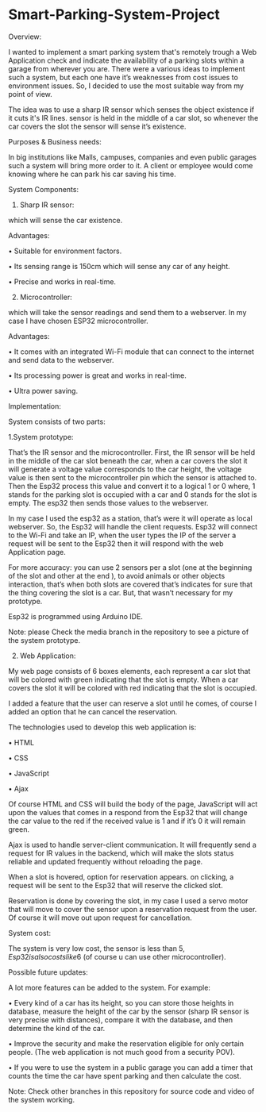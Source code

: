 # Smart-Parking-System-Project

Overview:

I wanted to implement a smart parking system that's remotely trough a Web Application check and indicate the availability of a parking slots within a garage from wherever you are. There were a various ideas to implement such a system, but each one have it’s weaknesses from cost issues to environment issues. So, I decided to use the most suitable way from my point of view.

The idea was to use a sharp IR sensor which senses the object existence if it cuts it's IR lines. sensor is held in the middle of a car slot, so whenever the car covers the slot the sensor will sense it’s existence.


Purposes & Business needs:

In big institutions like Malls, campuses, companies and even public garages such a system will bring more order to it. A client or employee would come knowing where he can park his car saving his time.


System Components:

1. Sharp IR sensor:
 
which will sense the car existence.

Advantages: 

•	Suitable for environment factors.

•	Its sensing range is 150cm which will sense any car of any height.

•	Precise and works in real-time.


2. Microcontroller: 

which will take the sensor readings and send them to a webserver. In my case I have chosen ESP32 microcontroller.

Advantages:

•	It comes with an integrated Wi-Fi module that can connect to the internet and send data to the webserver.

•	Its processing power is great and works in real-time.

•	Ultra power saving.





Implementation: 

System consists of two parts:

1.System prototype: 

That’s the IR sensor and the microcontroller. First, the IR sensor will be held in the middle of the car slot beneath the car, when a car covers the slot it will generate a voltage value corresponds to the car height, the voltage value is then sent to the microcontroller pin which the sensor is attached to.
Then the Esp32 process this value and convert it to a logical 1 or 0 where, 1 stands for the parking slot is occupied with a car and 0 stands for the slot is empty. The esp32 then sends those values to the webserver. 

In my case I used the esp32 as a station, that’s were it will operate as local webserver. So, the Esp32 will handle the client requests. Esp32 will  connect to the Wi-Fi and take an IP, when the user types the IP of the server a request will be sent to the Esp32 then it will respond with the web Application page.

For more accuracy: you can use 2 sensors per a slot (one at the beginning of the slot and other at the end ), to avoid animals or other objects interaction, that’s when both slots are covered that’s indicates for sure that the thing covering the slot is a car. But, that wasn’t necessary for my prototype.

Esp32 is programmed using Arduino IDE.

Note: please Check the media branch in the repository to see a picture of the system prototype.

2. Web Application:
 
My web page consists of 6 boxes elements, each represent a car slot that will be colored with green indicating that the slot is empty. When a car covers the slot it will be colored with red indicating that the slot is occupied.

I added a feature that the user can reserve a slot until he comes, of course I added an option that he can cancel the reservation.

The technologies used to develop this web application is:

•	HTML

•	CSS

•	JavaScript

•	Ajax 

Of course HTML and CSS will build the body of the page, JavaScript will act upon the values that comes in a respond from the Esp32 that will change the car value to the red if the received value is 1 and if it’s 0 it will remain green.

Ajax is used to handle server-client communication. It will frequently send a request for IR values in the backend, which will make the slots status reliable and  updated frequently without reloading the page.

When a slot is hovered, option for reservation appears. on clicking, a request will be sent to the Esp32 that will reserve the clicked slot.

Reservation is done by covering the slot, in my case I used a servo motor that will move to cover the sensor upon a reservation request from the user. Of course it will move out upon request for cancellation.


System cost:

The system is very low cost, the sensor is less than 5$, Esp32 is also costs like 6$ (of course u can use other microcontroller).


Possible future updates: 

A lot more features can be added to the system. For example:

•	Every kind of a car has its height, so you can store those heights in database, measure the height of the car by the sensor (sharp IR sensor is very precise with distances), compare it with the database, and then determine the kind of the car.

•	Improve the security and make the reservation eligible for only certain people. (The web application is not much good from a security POV).

•	If you were to use the system in a public garage you can add a timer that counts the time the car have spent parking and then calculate the cost.


Note: Check other branches in this repository for source code and video of the system working.

